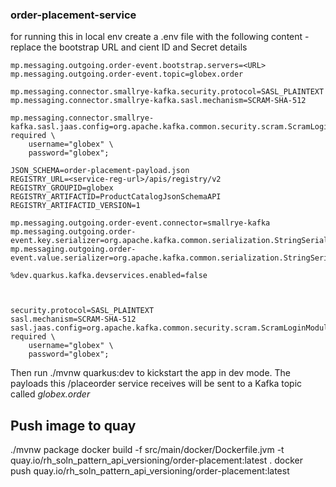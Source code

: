 ### order-placement-service


for running this in local env
create  a .env file with the following content - replace the bootstrap URL and cient ID and Secret details

```
mp.messaging.outgoing.order-event.bootstrap.servers=<URL>
mp.messaging.outgoing.order-event.topic=globex.order

mp.messaging.connector.smallrye-kafka.security.protocol=SASL_PLAINTEXT
mp.messaging.connector.smallrye-kafka.sasl.mechanism=SCRAM-SHA-512

mp.messaging.connector.smallrye-kafka.sasl.jaas.config=org.apache.kafka.common.security.scram.ScramLoginModule required \
    username="globex" \
    password="globex";

JSON_SCHEMA=order-placement-payload.json
REGISTRY_URL=<service-reg-url>/apis/registry/v2
REGISTRY_GROUPID=globex
REGISTRY_ARTIFACTID=ProductCatalogJsonSchemaAPI
REGISTRY_ARTIFACTID_VERSION=1

mp.messaging.outgoing.order-event.connector=smallrye-kafka
mp.messaging.outgoing.order-event.key.serializer=org.apache.kafka.common.serialization.StringSerializer
mp.messaging.outgoing.order-event.value.serializer=org.apache.kafka.common.serialization.StringSerializer

%dev.quarkus.kafka.devservices.enabled=false



security.protocol=SASL_PLAINTEXT
sasl.mechanism=SCRAM-SHA-512
sasl.jaas.config=org.apache.kafka.common.security.scram.ScramLoginModule required \
    username="globex" \
    password="globex";

```

Then run ./mvnw quarkus:dev to kickstart the app in dev mode. The payloads this /placeorder service receives will be sent to a Kafka topic called *globex.order*


## Push image to quay

./mvnw package
docker build -f src/main/docker/Dockerfile.jvm -t  quay.io/rh_soln_pattern_api_versioning/order-placement:latest .
docker push quay.io/rh_soln_pattern_api_versioning/order-placement:latest